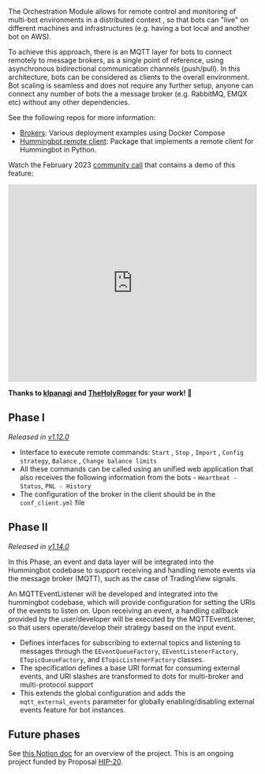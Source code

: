 The Orchestration Module allows for remote control and monitoring of multi-bot environments in a distributed context , so that bots can "live" on different machines and infrastructures (e.g. having a bot local and another bot on AWS).

To achieve this approach, there is an MQTT layer for bots to connect remotely to message brokers, as a single point of reference, using asynchronous bidirectional communication channels (push/pull). In this architecture, bots can be considered as clients to the overall environment. Bot scaling is seamless and does not require any further setup, anyone can connect any number of bots the a message broker (e.g. RabbitMQ, EMQX etc) without any other dependencies.

See the following repos for more information:

* [Brokers](https://github.com/hummingbot/brokers): Various deployment examples using Docker Compose
* [Hummingbot remote client](https://github.com/hummingbot/hbot-remote-client-py): Package that implements a remote client for Hummingbot in Python.

Watch the February 2023 [community call](/#community-calls) that contains a demo of this feature:

<iframe style="width:100%; min-height:400px;" src="https://www.youtube.com/embed/O64Br_gMPhM&start=954" frameborder="0" allow="accelerometer; autoplay; encrypted-media; gyroscope; picture-in-picture" allowfullscreen></iframe>

**Thanks to [klpanagi](https://github.com/klpanagi) and [TheHolyRoger](https://github.com/TheHolyRoger) for your work! 🙏**

## Phase I

*Released in [v1.12.0](/release-notes/1.12.0/)*

- Interface to execute remote commands: `Start` , `Stop` , `Import` , `Config strategy`, `Balance` , `Change balance limits`
- All these commands can be called using an unified web application that also receives the following information from the bots - `Heartbeat - Status`, `PNL - History`
- The configuration of the broker in the client should be in the `conf_client.yml` file

## Phase II

*Released in [v1.14.0](/release-notes/1.14.0/)*

In this Phase, an event and data layer will be integrated into the Hummingbot codebase to support receiving and handling remote events via the message broker (MQTT), such as the case of TradingView signals.

An MQTTEventListener will be developed and integrated into the hummingbot codebase, which will provide configuration for setting the URIs of the events to listen on. Upon receiving an event, a handling callback provided by the user/developer will be executed by the MQTTEventListener, so that users operate/develop their strategy based on the input event.

- Defines interfaces for subscribing to external topics and listening to messages through the `EEventQueueFactory`, `EEventListenerFactory`, `ETopicQueueFactory`, and `ETopicListenerFactory` classes. 
- The specification defines a base URI format for consuming external events, and URI slashes are transformed to dots for multi-broker and multi-protocol support
- This extends the global configuration and adds the `mqtt_external_events` parameter for globally enabling/disabling external events feature for bot instances.

## Future phases

See [this Notion doc](https://www.notion.so/hummingbot-foundation/Bot-Orchestration-fcac18bd90d74b0ebca9b260617522f0) for an overview of the project. This is an ongoing project funded by Proposal [HIP-20](https://snapshot.org/#/hbot-ip.eth/proposal/0x23e5e5ec459daea8bcb2228b2e18bc081d4b12cb5067d7a9f9efe157cc05ce16).

